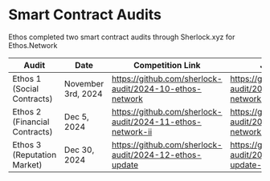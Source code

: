 # Smart Contract Audits

Ethos completed two smart contract audits through Sherlock.xyz for Ethos.Network

<table data-full-width="true"><thead><tr><th width="245">Audit</th><th>Date</th><th data-type="content-ref">Competition Link</th><th data-type="content-ref">Judging Link</th><th data-type="content-ref">PDF Report</th></tr></thead><tbody><tr><td>Ethos 1 (Social Contracts)</td><td>November 3rd, 2024</td><td><a href="https://github.com/sherlock-audit/2024-10-ethos-network">https://github.com/sherlock-audit/2024-10-ethos-network</a></td><td><a href="https://github.com/sherlock-audit/2024-10-ethos-network-judging">https://github.com/sherlock-audit/2024-10-ethos-network-judging</a></td><td><a href="https://github.com/sherlock-audit/2024-10-ethos-network-judging/blob/main/Audit_Report.pdf">https://github.com/sherlock-audit/2024-10-ethos-network-judging/blob/main/Audit_Report.pdf</a></td></tr><tr><td>Ethos 2 (Financial Contracts)</td><td>Dec 5, 2024</td><td><a href="https://github.com/sherlock-audit/2024-11-ethos-network-ii">https://github.com/sherlock-audit/2024-11-ethos-network-ii</a></td><td><a href="https://github.com/sherlock-audit/2024-11-ethos-network-ii-judging">https://github.com/sherlock-audit/2024-11-ethos-network-ii-judging</a></td><td><a href="https://github.com/sherlock-audit/2024-11-ethos-network-ii-judging/blob/main/Audit_Report.pdf">https://github.com/sherlock-audit/2024-11-ethos-network-ii-judging/blob/main/Audit_Report.pdf</a></td></tr><tr><td>Ethos 3 (Reputation Market)</td><td>Dec 30, 2024</td><td><a href="https://github.com/sherlock-audit/2024-12-ethos-update">https://github.com/sherlock-audit/2024-12-ethos-update</a></td><td><a href="https://github.com/sherlock-audit/2024-12-ethos-update-judging">https://github.com/sherlock-audit/2024-12-ethos-update-judging</a></td><td><a href="https://github.com/sherlock-audit/2024-12-ethos-update-judging/blob/main/Audit_Report.pdf">https://github.com/sherlock-audit/2024-12-ethos-update-judging/blob/main/Audit_Report.pdf</a></td></tr></tbody></table>
